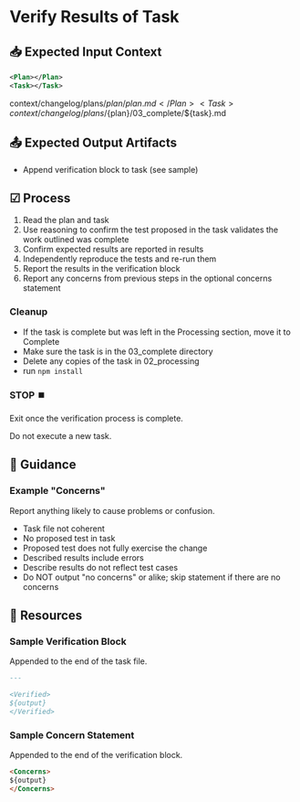 # Verify Results of Task

## 📥 Expected Input Context

```xml
<Plan></Plan>
<Task></Task>
```

<Plan>context/changelog/plans/${plan}/plan.md</Plan>
<Task>context/changelog/plans/${plan}/03_complete/${task}.md</Task>

## 📤 Expected Output Artifacts

* Append verification block to task (see sample)

## ☑ Process

1. Read the plan and task
2. Use reasoning to confirm the test proposed in the task validates the work outlined was complete
3. Confirm expected results are reported in results
4. Independently reproduce the tests and re-run them
5. Report the results in the verification block
6. Report any concerns from previous steps in the optional concerns statement

### Cleanup

* If the task is complete but was left in the Processing section, move it to Complete
* Make sure the task is in the 03_complete directory
* Delete any copies of the task in 02_processing
* run `npm install`

### STOP ⏹️

Exit once the verification process is complete.

<Forbidden>
Do not execute a new task.
</Forbidden>

## 📝 Guidance

### Example "Concerns"

Report anything likely to cause problems or confusion.

* Task file not coherent
* No proposed test in task
* Proposed test does not fully exercise the change
* Described results include errors
* Describe results do not reflect test cases
* Do NOT output "no concerns" or alike; skip statement if there are no concerns

## 📎 Resources

### Sample Verification Block

Appended to the end of the task file.

```markdown
---

<Verified>
${output}
</Verified>
```

### Sample Concern Statement

Appended to the end of the verification block.

```markdown
<Concerns>
${output}
</Concerns>
```
